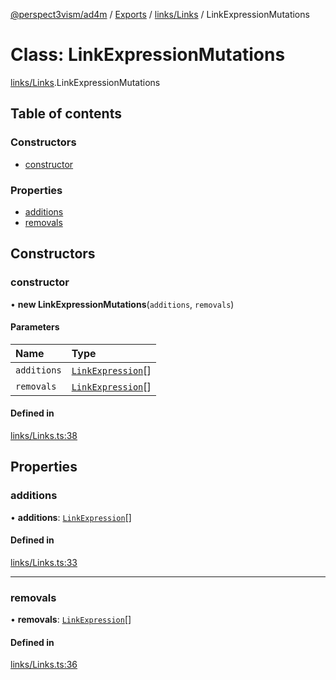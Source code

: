 [@perspect3vism/ad4m](../README.md) / [Exports](../modules.md) / [links/Links](../modules/links_Links.md) / LinkExpressionMutations

# Class: LinkExpressionMutations

[links/Links](../modules/links_Links.md).LinkExpressionMutations

## Table of contents

### Constructors

- [constructor](links_Links.LinkExpressionMutations.md#constructor)

### Properties

- [additions](links_Links.LinkExpressionMutations.md#additions)
- [removals](links_Links.LinkExpressionMutations.md#removals)

## Constructors

### constructor

• **new LinkExpressionMutations**(`additions`, `removals`)

#### Parameters

| Name | Type |
| :------ | :------ |
| `additions` | [`LinkExpression`](links_Links.LinkExpression.md)[] |
| `removals` | [`LinkExpression`](links_Links.LinkExpression.md)[] |

#### Defined in

[links/Links.ts:38](https://github.com/perspect3vism/ad4m/blob/e76a46f1/core/src/links/Links.ts#L38)

## Properties

### additions

• **additions**: [`LinkExpression`](links_Links.LinkExpression.md)[]

#### Defined in

[links/Links.ts:33](https://github.com/perspect3vism/ad4m/blob/e76a46f1/core/src/links/Links.ts#L33)

___

### removals

• **removals**: [`LinkExpression`](links_Links.LinkExpression.md)[]

#### Defined in

[links/Links.ts:36](https://github.com/perspect3vism/ad4m/blob/e76a46f1/core/src/links/Links.ts#L36)
